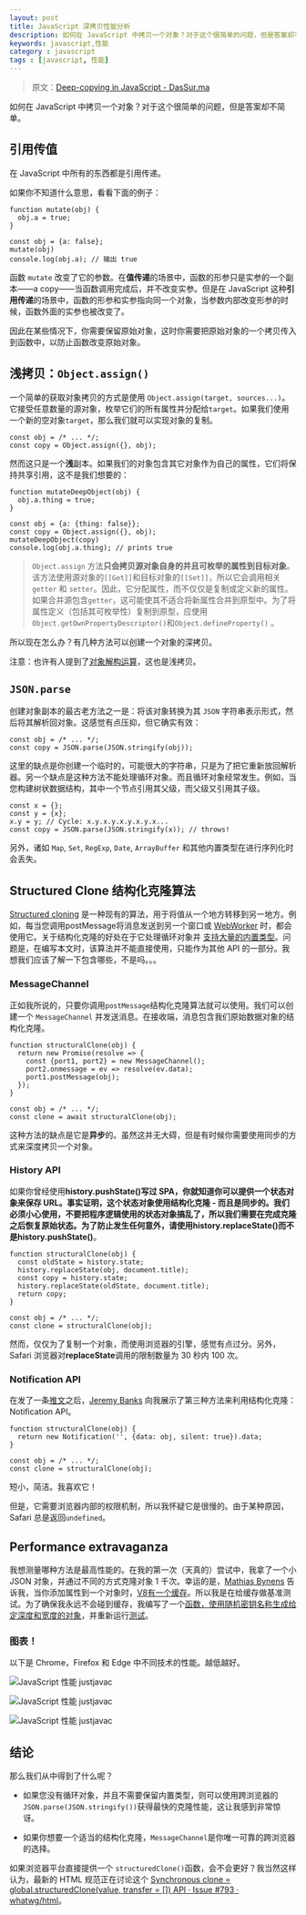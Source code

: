 ```yaml
---
layout: post
title: JavaScript 深拷贝性能分析
description: 如何在 JavaScript 中拷贝一个对象？对于这个很简单的问题，但是答案却不简单。
keywords: javascript,性能
category : javascript
tags : [javascript, 性能]
---
```


> 原文：[Deep-copying in JavaScript - DasSur.ma][1]

如何在 JavaScript 中拷贝一个对象？对于这个很简单的问题，但是答案却不简单。

## 引用传值

在 JavaScript 中所有的东西都是引用传递。

如果你不知道什么意思，看看下面的例子：

```
function mutate(obj) {
  obj.a = true;
}

const obj = {a: false};
mutate(obj)
console.log(obj.a); // 输出 true
```

函数 `mutate` 改变了它的参数。在**值传递**的场景中，函数的形参只是实参的一个副本——a copy——当函数调用完成后，并不改变实参。但是在 JavaScript 这种**引用传递**的场景中，函数的形参和实参指向同一个对象，当参数内部改变形参的时候，函数外面的实参也被改变了。

因此在某些情况下，你需要保留原始对象，这时你需要把原始对象的一个拷贝传入到函数中，以防止函数改变原始对象。

## 浅拷贝：`Object.assign()`

一个简单的获取对象拷贝的方式是使用 `Object.assign(target, sources...)`。它接受任意数量的源对象，枚举它们的所有属性并分配给`target`。如果我们使用一个新的空对象`target`，那么我们就可以实现对象的复制。

```
const obj = /* ... */;
const copy = Object.assign({}, obj); 
```

然而这只是一个**浅**副本。如果我们的对象包含其它对象作为自己的属性，它们将保持共享引用，这不是我们想要的：

```
function mutateDeepObject(obj) {
  obj.a.thing = true;
}

const obj = {a: {thing: false}};
const copy = Object.assign({}, obj);
mutateDeepObject(copy)
console.log(obj.a.thing); // prints true 
```

> `Object.assign` 方法**只会拷贝源对象自身的并且可枚举的属性到目标对象**。该方法使用源对象的`[[Get]]`和目标对象的`[[Set]]`，所以它会调用相关 `getter` 和 `setter`。因此，它分配属性，而不仅仅是复制或定义新的属性。如果合并源包含`getter`，这可能使其不适合将新属性合并到原型中。为了将属性定义（包括其可枚举性）复制到原型，应使用`Object.getOwnPropertyDescriptor()`和`Object.defineProperty()` 。

所以现在怎么办？有几种方法可以创建一个对象的深拷贝。

注意：也许有人提到了[对象解构运算][3]，这也是浅拷贝。

## `JSON.parse`

创建对象副本的最古老方法之一是：将该对象转换为其 `JSON` 字符串表示形式，然后将其解析回对象。这感觉有点压抑，但它确实有效：

```
const obj = /* ... */;
const copy = JSON.parse(JSON.stringify(obj));
```

这里的缺点是你创建一个临时的，可能很大的字符串，只是为了把它重新放回解析器。另一个缺点是这种方法不能处理循环对象。而且循环对象经常发生。例如，当您构建树状数据结构，其中一个节点引用其父级，而父级又引用其子级。

```
const x = {};
const y = {x};
x.y = y; // Cycle: x.y.x.y.x.y.x.y.x...
const copy = JSON.parse(JSON.stringify(x)); // throws!
```

另外，诸如 `Map`, `Set`, `RegExp`, `Date`, `ArrayBuffer` 和其他内置类型在进行序列化时会丢失。

## Structured Clone 结构化克隆算法

[Structured cloning][4] 是一种现有的算法，用于将值从一个地方转移到另一地方。例如，每当您调用postMessage将消息发送到另一个窗口或 [WebWorker][5] 时，都会使用它。关于结构化克隆的好处在于它处理循环对象并 [支持大量的内置类型][6]。问题是，在编写本文时，该算法并不能直接使用，只能作为其他 API 的一部分。我想我们应该了解一下包含哪些，不是吗。。。

### MessageChannel

正如我所说的，只要你调用`postMessage`结构化克隆算法就可以使用。我们可以创建一个 `MessageChannel` 并发送消息。在接收端，消息包含我们原始数据对象的结构化克隆。

```
function structuralClone(obj) {
  return new Promise(resolve => {
    const {port1, port2} = new MessageChannel();
    port2.onmessage = ev => resolve(ev.data);
    port1.postMessage(obj);
  });
}

const obj = /* ... */;
const clone = await structuralClone(obj);
```

这种方法的缺点是它是**异步**的。虽然这并无大碍，但是有时候你需要使用同步的方式来深度拷贝一个对象。

### History API

如果你曾经使用**history.pushState()**写过 SPA，你就知道你可以提供一个状态对象来保存 **URL**。事实证明，这个状态对象使用结构化克隆 - 而且是同步的。我们必须小心使用，不要把程序逻辑使用的状态对象搞乱了，所以我们需要在完成克隆之后恢复原始状态。为了防止发生任何意外，请使用**history.replaceState()**而不是**history.pushState()**。

```
function structuralClone(obj) {
  const oldState = history.state;
  history.replaceState(obj, document.title);
  const copy = history.state;
  history.replaceState(oldState, document.title);
  return copy;
}

const obj = /* ... */;
const clone = structuralClone(obj); 
```

然而，仅仅为了复制一个对象，而使用浏览器的引擎，感觉有点过分。另外，Safari 浏览器对**replaceState**调用的限制数量为 30 秒内 100 次。

### Notification API

在发了一条[推文][7]之后，[Jeremy Banks][8] 向我展示了第三种方法来利用结构化克隆：Notification API。

```
function structuralClone(obj) {
  return new Notification('', {data: obj, silent: true}).data;
}

const obj = /* ... */;
const clone = structuralClone(obj);
```

短小，简洁。我喜欢它！

但是，它需要浏览器内部的权限机制，所以我怀疑它是很慢的。由于某种原因，Safari 总是返回`undefined`。

## Performance extravaganza

我想测量哪种方法是最高性能的。在我的第一次（天真的）尝试中，我拿了一个小 JSON 对象，并通过不同的方式克隆对象 1 千次。幸运的是，[Mathias Bynens][9] 告诉我，当你添加属性到一个对象时，[V8有一个缓存][10]。所以我是在给缓存做基准测试。为了确保我永远不会碰到缓存，我编写了一个[函数，使用随机密钥名称生成给定深度和宽度的对象][11]，并重新运行[测试][12]。

### 图表！

以下是 Chrome，Firefox 和 Edge 中不同技术的性能。越低越好。

![JavaScript 性能 justjavac](https://dassur.ma/things/deep-copy/chrome.png)


![JavaScript 性能 justjavac](https://dassur.ma/things/deep-copy/firefox.png)


![JavaScript 性能 justjavac](https://dassur.ma/things/deep-copy/edge.png)


## 结论

那么我们从中得到了什么呢？

- 如果您没有循环对象，并且不需要保留内置类型，则可以使用跨浏览器的`JSON.parse(JSON.stringify())`获得最快的克隆性能，这让我感到非常惊讶。

- 如果你想要一个适当的结构化克隆，`MessageChannel`是你唯一可靠的跨浏览器的选择。

如果浏览器平台直接提供一个 `structuredClone()`函数，会不会更好？我当然这样认为，最新的 HTML 规范正在讨论这个 [Synchronous clone = global.structuredClone(value, transfer = \[\]) API · Issue #793 · whatwg/html][13]。


  [1]: https://dassur.ma/things/deep-copy/
  [2]: https://github.com/justjavac/the-front-end-knowledge-you-may-dont-know/issues/22
  [3]: https://developer.mozilla.org/en-US/docs/Web/JavaScript/Reference/Operators/Spread_operator
  [4]: https://html.spec.whatwg.org/multipage/structured-data.html#structuredserializeinternal
  [5]: https://developer.mozilla.org/en-US/docs/Web/API/Web_Workers_API/Using_web_workers
  [6]: https://developer.mozilla.org/en-US/docs/Web/API/Web_Workers_API/Structured_clone_algorithm#Supported_types
  [7]: https://twitter.com/DasSurma/status/955484341358022657
  [8]: https://twitter.com/jeremyBanks/status/956053793875087361
  [9]: https://twitter.com/mathias
  [10]: https://v8project.blogspot.co.uk/2017/08/fast-properties.html
  [11]: https://gist.github.com/surma/d473bc68902984e6ade4fbe34ed55c3c
  [12]: https://deep-copy-median.glitch.me/
  [13]: https://github.com/whatwg/html/issues/793

